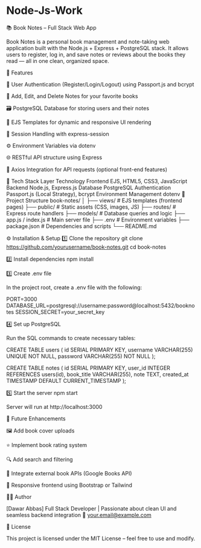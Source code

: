 ﻿# Node-Js-Work
📚 Book Notes – Full Stack Web App

Book Notes is a personal book management and note-taking web application built with the Node.js + Express + PostgreSQL stack.
It allows users to register, log in, and save notes or reviews about the books they read — all in one clean, organized space.

🚀 Features

🔐 User Authentication (Register/Login/Logout) using Passport.js and bcrypt

📖 Add, Edit, and Delete Notes for your favorite books

🗃️ PostgreSQL Database for storing users and their notes

🎨 EJS Templates for dynamic and responsive UI rendering

💾 Session Handling with express-session

⚙️ Environment Variables via dotenv

🌐 RESTful API structure using Express

🔄 Axios Integration for API requests (optional front-end features)

🧰 Tech Stack
Layer	Technology
Frontend	EJS, HTML5, CSS3, JavaScript
Backend	Node.js, Express.js
Database	PostgreSQL
Authentication	Passport.js (Local Strategy), bcrypt
Environment Management	dotenv
📂 Project Structure
book-notes/
│
├── views/              # EJS templates (frontend pages)
├── public/             # Static assets (CSS, images, JS)
├── routes/             # Express route handlers
├── models/             # Database queries and logic
├── app.js / index.js   # Main server file
├── .env                # Environment variables
├── package.json        # Dependencies and scripts
└── README.md

⚙️ Installation & Setup
1️⃣ Clone the repository
git clone https://github.com/yourusername/book-notes.git
cd book-notes

2️⃣ Install dependencies
npm install

3️⃣ Create .env file

In the project root, create a .env file with the following:

PORT=3000
DATABASE_URL=postgresql://username:password@localhost:5432/booknotes
SESSION_SECRET=your_secret_key

4️⃣ Set up PostgreSQL

Run the SQL commands to create necessary tables:

CREATE TABLE users (
  id SERIAL PRIMARY KEY,
  username VARCHAR(255) UNIQUE NOT NULL,
  password VARCHAR(255) NOT NULL
);

CREATE TABLE notes (
  id SERIAL PRIMARY KEY,
  user_id INTEGER REFERENCES users(id),
  book_title VARCHAR(255),
  note TEXT,
  created_at TIMESTAMP DEFAULT CURRENT_TIMESTAMP
);

5️⃣ Start the server
npm start


Server will run at http://localhost:3000

🧩 Future Enhancements

🖼️ Add book cover uploads

⭐ Implement book rating system

🔍 Add search and filtering

🧠 Integrate external book APIs (Google Books API)

📱 Responsive frontend using Bootstrap or Tailwind

👨‍💻 Author

[Dawar Abbas]
Full Stack Developer | Passionate about clean UI and seamless backend integration
📧 your.email@example.com

🪪 License

This project is licensed under the MIT License – feel free to use and modify.
